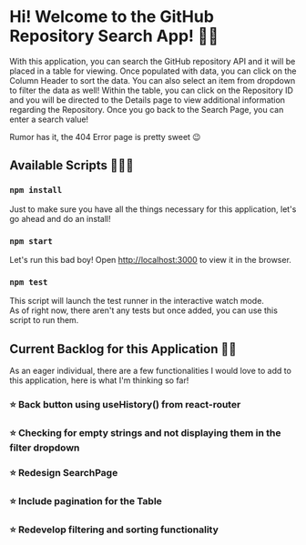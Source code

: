 # Hi! Welcome to the GitHub Repository Search App! 👋🏾

With this application, you can search the GitHub repository API and it will be placed in a table for viewing.
Once populated with data, you can click on the Column Header to sort the data. You can also select an item from dropdown to filter the data as well!
Within the table, you can click on the Repository ID and you will be directed to the Details page to view additional information regarding the Repository.
Once you go back to the Search Page, you can enter a search value!

Rumor has it, the 404 Error page is pretty sweet 😉

## Available Scripts 🏃🏾‍♀️

### `npm install`

Just to make sure you have all the things necessary for this application, let's go ahead and do an install!

### `npm start`

Let's run this bad boy! Open [http://localhost:3000](http://localhost:3000) to view it in the browser.

### `npm test`

This script will launch the test runner in the interactive watch mode.\
As of right now, there aren't any tests but once added, you can use this script to run them.

## Current Backlog for this Application ✍🏾

As an eager individual, there are a few functionalities I would love to add to this application, here is what I'm thinking so far!

### ⭐️  Back button using useHistory() from react-router

### ⭐️  Checking for empty strings and not displaying them in the filter dropdown

### ⭐️  Redesign SearchPage

### ⭐️  Include pagination for the Table

### ⭐️  Redevelop filtering and sorting functionality
